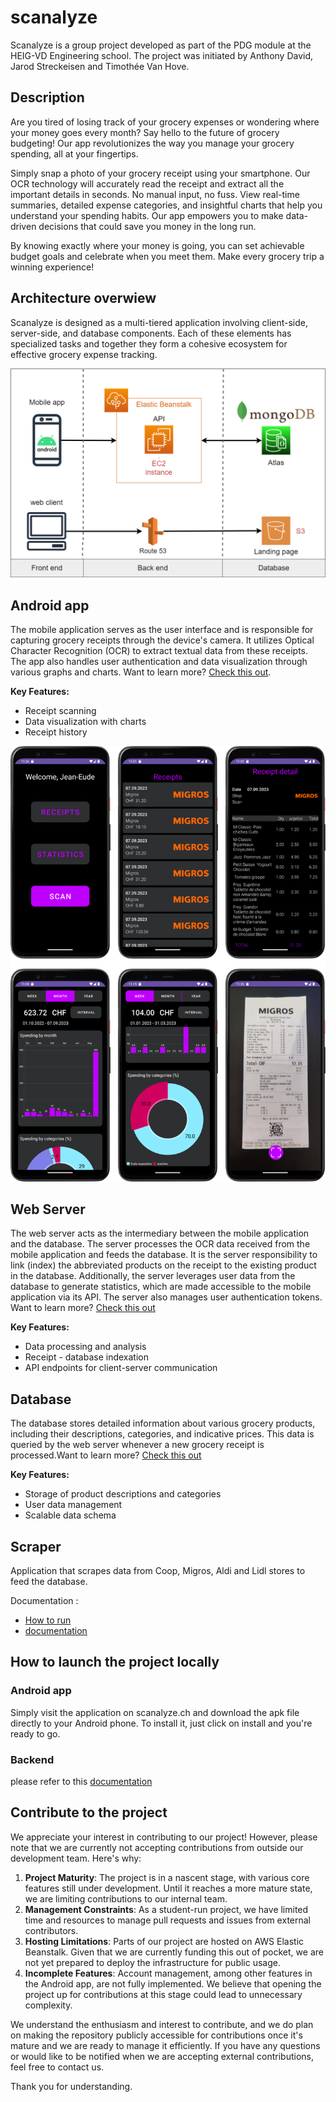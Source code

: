 # scanalyze

Scanalyze is a group project developed as part of the PDG module at the HEIG-VD Engineering school. The project was
initiated by Anthony David, Jarod Streckeisen and Timothée Van Hove.

## Description

Are you tired of losing track of your grocery expenses or wondering where your money goes every month? Say hello to the
future of grocery budgeting! Our app revolutionizes the way you manage your grocery spending, all at your fingertips.

Simply snap a photo of your grocery receipt using your smartphone. Our OCR technology will accurately read the receipt
and extract all the important details in seconds. No manual input, no fuss. View real-time summaries, detailed expense
categories, and insightful charts that help you understand your spending habits. Our app empowers you to make
data-driven decisions that could save you money in the long run.

By knowing exactly where your money is going, you can set achievable budget goals and celebrate when you meet them. Make
every grocery trip a winning experience!

## Architecture overwiew

Scanalyze is designed as a multi-tiered application involving client-side, server-side, and database components. Each of
these elements has specialized tasks and together they form a cohesive ecosystem for effective grocery expense tracking.

![](./docs/figures/architecture_v2.png)

## Android app

The mobile application serves as the user interface and is responsible for capturing grocery receipts through the
device's camera. It utilizes Optical Character Recognition (OCR) to extract textual data from these receipts. The app
also handles user authentication and data visualization through various graphs and charts. Want to learn
more? [Check this out](android_app/README.md).

**Key Features:**

- Receipt scanning
- Data visualization with charts
- Receipt history

![](docs/figures/mobile_app_pages.png)

## Web Server

The web server acts as the intermediary between the mobile application and the database. The server processes the OCR
data received from the mobile application and feeds the database. It is the server responsibility to link (index) the
abbreviated products on the receipt to the existing product in the database. Additionally, the server leverages user
data from the database to generate statistics, which are made accessible to the mobile application via its API. The
server also manages user authentication tokens. Want to learn more? [Check this out](backend/README.md)

**Key Features:**

- Data processing and analysis
- Receipt - database indexation
- API endpoints for client-server communication

## Database

The database stores detailed information about various grocery products, including their descriptions, categories, and
indicative prices. This data is queried by the web server whenever a new grocery receipt is processed.Want to learn
more? [Check this out](database/README.md)

**Key Features:**

- Storage of product descriptions and categories
- User data management
- Scalable data schema

## Scraper

Application that scrapes data from Coop, Migros, Aldi and Lidl stores to feed the database.

Documentation :

- [How to run](scraper/README.md)
- [documentation](scraper/SCRAPER.md)

## How to launch the project locally

### Android app

Simply visit the application on scanalyze.ch and download the apk file directly to your Android phone. To install it, just click on install and you're ready to go.

### Backend

please refer to this [documentation](backend/README.md)

## Contribute to the project

We appreciate your interest in contributing to our project! However, please note that we are currently not accepting
contributions from outside our development team. Here's why:

1. **Project Maturity**: The project is in a nascent stage, with various core features still under development. Until it
   reaches a more mature state, we are limiting contributions to our internal team.
2. **Management Constraints**: As a student-run project, we have limited time and resources to manage pull requests and
   issues from external contributors.
3. **Hosting Limitations**: Parts of our project are hosted on AWS Elastic Beanstalk. Given that we are currently
   funding this out of pocket, we are not yet prepared to deploy the infrastructure for public usage.
4. **Incomplete Features**: Account management, among other features in the Android app, are not fully implemented. We
   believe that opening the project up for contributions at this stage could lead to unnecessary complexity.

We understand the enthusiasm and interest to contribute, and we do plan on making the repository publicly accessible for
contributions once it's mature and we are ready to manage it efficiently. If you have any questions or would like to be
notified when we are accepting external contributions, feel free to contact us.

Thank you for understanding.